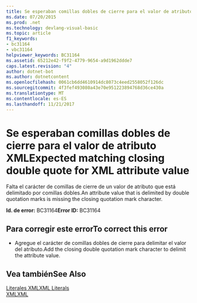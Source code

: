 ```yaml
---
title: Se esperaban comillas dobles de cierre para el valor de atributo XML
ms.date: 07/20/2015
ms.prod: .net
ms.technology: devlang-visual-basic
ms.topic: article
f1_keywords:
- bc31164
- vbc31164
helpviewer_keywords: BC31164
ms.assetid: 65212e42-f9f2-4779-9654-a9d1962ddde7
caps.latest.revision: "4"
author: dotnet-bot
ms.author: dotnetcontent
ms.openlocfilehash: 0061cb6dd4610914dc8073c4eed2558052f126dc
ms.sourcegitcommit: 4f3fef493080a43e70e951223894768d36ce430a
ms.translationtype: MT
ms.contentlocale: es-ES
ms.lasthandoff: 11/21/2017
---
```

# <a name="expected-matching-closing-double-quote-for-xml-attribute-value"></a><span data-ttu-id="a92ad-102">Se esperaban comillas dobles de cierre para el valor de atributo XML</span><span class="sxs-lookup"><span data-stu-id="a92ad-102">Expected matching closing double quote for XML attribute value</span></span>
<span data-ttu-id="a92ad-103">Falta el carácter de comillas de cierre de un valor de atributo que está delimitado por comillas dobles.</span><span class="sxs-lookup"><span data-stu-id="a92ad-103">An attribute value that is delimited by double quotation marks is missing the closing quotation mark character.</span></span>  
  
 <span data-ttu-id="a92ad-104">**Id. de error:** BC31164</span><span class="sxs-lookup"><span data-stu-id="a92ad-104">**Error ID:** BC31164</span></span>  
  
## <a name="to-correct-this-error"></a><span data-ttu-id="a92ad-105">Para corregir este error</span><span class="sxs-lookup"><span data-stu-id="a92ad-105">To correct this error</span></span>  
  
-   <span data-ttu-id="a92ad-106">Agregue el carácter de comillas dobles de cierre para delimitar el valor del atributo.</span><span class="sxs-lookup"><span data-stu-id="a92ad-106">Add the closing double quotation mark character to delimit the attribute value.</span></span>  
  
## <a name="see-also"></a><span data-ttu-id="a92ad-107">Vea también</span><span class="sxs-lookup"><span data-stu-id="a92ad-107">See Also</span></span>  
 [<span data-ttu-id="a92ad-108">Literales XML</span><span class="sxs-lookup"><span data-stu-id="a92ad-108">XML Literals</span></span>](../../visual-basic/language-reference/xml-literals/index.md)  
 [<span data-ttu-id="a92ad-109">XML</span><span class="sxs-lookup"><span data-stu-id="a92ad-109">XML</span></span>](../../visual-basic/programming-guide/language-features/xml/index.md)
